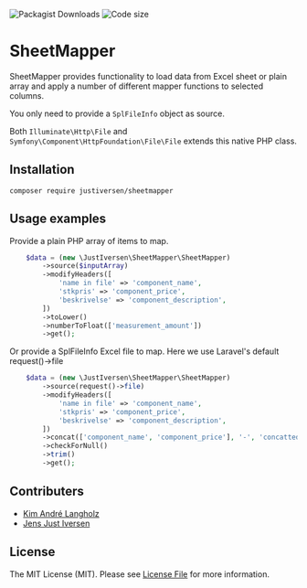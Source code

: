 ![Packagist Downloads](https://img.shields.io/packagist/dt/JustIversen/sheetmapper)
![Code size](https://img.shields.io/github/languages/code-size/JustIversen/sheetmapper)

# SheetMapper

SheetMapper provides functionality to load data from Excel sheet or plain array and apply a number of different mapper
functions to selected columns.

You only need to provide a `SplFileInfo` object as source.

Both `Illuminate\Http\File` and `Symfony\Component\HttpFoundation\File\File` extends this native PHP class.

## Installation

`composer require justiversen/sheetmapper`

## Usage examples

Provide a plain PHP array of items to map.

```php
    $data = (new \JustIversen\SheetMapper\SheetMapper)
        ->source($inputArray)
        ->modifyHeaders([
            'name in file' => 'component_name',
            'stkpris' => 'component_price',
            'beskrivelse' => 'component_description',
        ])
        ->toLower()
        ->numberToFloat(['measurement_amount'])
        ->get();
```
Or provide a SplFileInfo Excel file to map.
Here we use Laravel's default request()->file

```php
    $data = (new \JustIversen\SheetMapper\SheetMapper)
        ->source(request()->file)
        ->modifyHeaders([
            'name in file' => 'component_name',
            'stkpris' => 'component_price',
            'beskrivelse' => 'component_description',
        ])
        ->concat(['component_name', 'component_price'], '-', 'concatted_column')
        ->checkForNull()
        ->trim()
        ->get();
```

## Contributers

 - [Kim André Langholz](https://github.com/KimLangholz)
 - [Jens Just Iversen](https://github.com/JensJI)

## License
The MIT License (MIT). Please see [License File](LICENSE) for more information.
